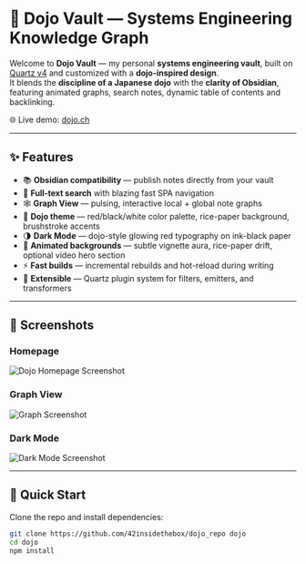 # 🥋 Dojo Vault — Systems Engineering Knowledge Graph

Welcome to **Dojo Vault** — my personal **systems engineering vault**, built on [Quartz v4](https://github.com/jackyzha0/quartz) and customized with a **dojo-inspired design**.  
It blends the **discipline of a Japanese dojo** with the **clarity of Obsidian**, featuring animated graphs, search notes, dynamic table of contents and backlinking.

🌐 Live demo: [dojo.ch](https://pedro.ch)

---

## ✨ Features

- 📚 **Obsidian compatibility** — publish notes directly from your vault
- 🔎 **Full-text search** with blazing fast SPA navigation
- 🕸️ **Graph View** — pulsing, interactive local + global note graphs
- 🎨 **Dojo theme** — red/black/white color palette, rice-paper background, brushstroke accents
- 🌗 **Dark Mode** — dojo-style glowing red typography on ink-black paper
- 📜 **Animated backgrounds** — subtle vignette aura, rice-paper drift, optional video hero section
- ⚡ **Fast builds** — incremental rebuilds and hot-reload during writing
- 🧩 **Extensible** — Quartz plugin system for filters, emitters, and transformers

---

## 📸 Screenshots

### Homepage
![Dojo Homepage Screenshot](./docs/screenshots/homepage.png)

### Graph View
![Graph Screenshot](./docs/screenshots/graph.png)

### Dark Mode
![Dark Mode Screenshot](./docs/screenshots/darkmode.png)

---

## 🚀 Quick Start

Clone the repo and install dependencies:

```bash
git clone https://github.com/42insidethebox/dojo_repo dojo
cd dojo
npm install
